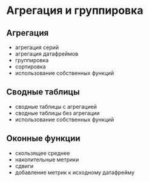 # Агрегация и группировка

## Агрегация
- агрегация серий
- агрегация датафреймов
- группировка
- сортировка
- использование собственных функций

## Сводные таблицы
- сводные таблицы с агрегацией
- сводные таблицы без агрегации
- использование собственных функций

## Оконные функции
- скользящее среднее
- накопительные метрики
- сдвиги
- добавление метрик к исходному датафрейму